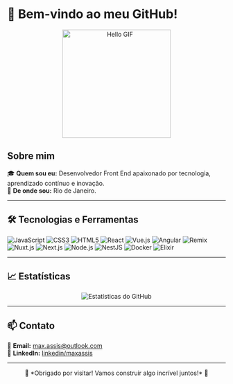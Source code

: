 # 👋 Bem-vindo ao meu GitHub!

<div align="center">
  <img src="https://media1.giphy.com/media/v1.Y2lkPTc5MGI3NjExazJiODEzMjYxdHNvYXRvYjY1MGd0M3EwbTBtMThrd25qZGhyMWFmYyZlcD12MV9pbnRlcm5hbF9naWZfYnlfaWQmY3Q9Zw/xUPGGDNsLvqsBOhuU0/giphy.gif" alt="Hello GIF" width="250">
</div>

## Sobre mim

🎓 **Quem sou eu:** Desenvolvedor Front End apaixonado por tecnologia, aprendizado contínuo e inovação.  
📍 **De onde sou:** Rio de Janeiro.  

---

## 🛠️ Tecnologias e Ferramentas
![JavaScript](https://img.shields.io/badge/-JavaScript-F7DF1E?style=flat&logo=javascript&logoColor=black)
![CSS3](https://img.shields.io/badge/-CSS3-1572B6?style=flat&logo=css3&logoColor=white)
![HTML5](https://img.shields.io/badge/-HTML5-E34F26?style=flat&logo=html5&logoColor=white)
![React](https://img.shields.io/badge/-React-61DAFB?style=flat&logo=react&logoColor=black)
![Vue.js](https://img.shields.io/badge/-Vue.js-4FC08D?style=flat&logo=vue.js&logoColor=white)
![Angular](https://img.shields.io/badge/-Angular-DD0031?style=flat&logo=angular&logoColor=white)
![Remix](https://img.shields.io/badge/-Remix-000000?style=flat&logo=remix&logoColor=white)
![Nuxt.js](https://img.shields.io/badge/-Nuxt.js-00C58E?style=flat&logo=nuxt.js&logoColor=white)
![Next.js](https://img.shields.io/badge/-Next.js-000000?style=flat&logo=next.js&logoColor=white)
![Node.js](https://img.shields.io/badge/-Node.js-339933?style=flat&logo=node.js&logoColor=white)
![NestJS](https://img.shields.io/badge/-NestJS-E0234E?style=flat&logo=nestjs&logoColor=white)
![Docker](https://img.shields.io/badge/-Docker-2496ED?style=flat&logo=docker&logoColor=white)
![Elixir](https://img.shields.io/badge/-Elixir-4B275F?style=flat&logo=elixir&logoColor=white)

---

## 📈 Estatísticas
<div align="center">
  <!-- Estatísticas do GitHub -->
  <img src="https://github-readme-stats.vercel.app/api?username=maxassis&show_icons=true&theme=light" alt="Estatísticas do GitHub">
</div>

---

## 📫 Contato

📧 **Email:** [max.assis@outlook.com](mailto:max.assis@)  
💼 **LinkedIn:** [linkedin/maxassis](https://www.linkedin.com/in/max-assis/)

---

<div align="center">
  🌟 *Obrigado por visitar! Vamos construir algo incrível juntos!* 🌟
</div>











